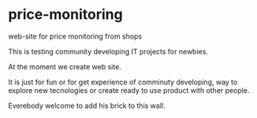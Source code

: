 # price-monitoring
web-site for price monitoring from shops

This is testing community developing IT projects for newbies.

At the moment we create web site. 

It is just for fun or for get experience of comminuty developing, way to explore new tecnologies or create ready to use product with other people.

Everebody welcome to add his brick to this wall.
